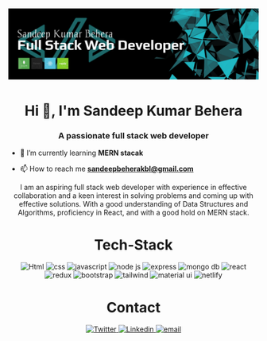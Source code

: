 <h1>
      <img src="20220126_061013.jpg" />
</h1>

<h1 align="center">Hi 👋, I'm Sandeep Kumar Behera</h1>
<h3 align="center">A passionate full stack web developer</h3>

- 🌱 I’m currently learning **MERN stacak**

- 📫 How to reach me **sandeepbeherakbl@gmail.com**

<p align="center">I am an aspiring full stack web developer with experience in effective collaboration and a keen interest in solving problems and coming up with effective solutions. With a good understanding of Data Structures and Algorithms, proficiency in React, and with a good hold on MERN stack.</p>

<h1 align="center" >Tech-Stack</h1>
<p align="center">
      <img alt="Html" src="https://img.shields.io/badge/HTML5-E34F26?style=for-the-badge&logo=html5&logoColor=white"
      />
      <img alt="css" src="https://img.shields.io/badge/CSS3-1572B6?style=for-the-badge&logo=css3&logoColor=white" />
      <img alt="javascript" src="https://img.shields.io/badge/JavaScript-F7DF1E?style=for-the-badge&logo=javascript&logoColor=black" />
      <img alt="node js" src="https://img.shields.io/badge/Node.js-43853D?style=for-the-badge&logo=node.js&logoColor=white" />
      <img alt="express" src="https://img.shields.io/badge/Express.js-404D59?style=for-the-badge" />
      <img alt="mongo db" src="https://img.shields.io/badge/MongoDB-4EA94B?style=for-the-badge&logo=mongodb&logoColor=white" />
      <img alt="react" src="https://img.shields.io/badge/React-20232A?style=for-the-badge&logo=react&logoColor=61DAFB" />
      <img alt="redux" src="https://img.shields.io/badge/Redux-593D88?style=for-the-badge&logo=redux&logoColor=white" />
      <img alt="bootstrap" src="https://img.shields.io/badge/Bootstrap-563D7C?style=for-the-badge&logo=bootstrap&logoColor=white" />
      <img alt="tailwind" src="https://img.shields.io/badge/Tailwind_CSS-38B2AC?style=for-the-badge&logo=tailwind-css&logoColor=white" />
      <img alt="material ui" src="https://img.shields.io/badge/Material--UI-0081CB?style=for-the-badge&logo=material-ui&logoColor=white" />
      <img alt="netlify" src="https://img.shields.io/badge/Netlify-00C7B7?style=for-the-badge&logo=netlify&logoColor=white" />
</p>

</hr>

<h1 align="center" >Contact</h1>
<p align="center">
    <a href="https://twitter.com/Sandeepkbl">
  <img
    alt="Twitter"
    src="https://img.shields.io/badge/Twitter-1DA1F2?style=for-the-badge&logo=twitter&logoColor=white"
  />
</a>
<a href="https://www.linkedin.com/in/sandeep-kumar-behera-24051999/">
  <img
    alt="Linkedin"
    src="https://img.shields.io/badge/LinkedIn-0077B5?style=for-the-badge&logo=linkedin&logoColor=white"
  />
<a href="sandeepbeherakbl@gmail.com">
  <img
    alt="email"
    src="https://img.shields.io/badge/Gmail-D14836?style=for-the-badge&logo=gmail&logoColor=white"
  />
</p>

